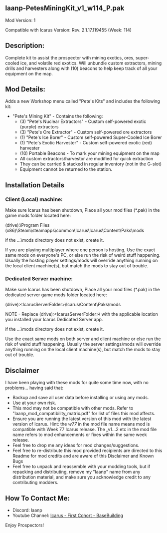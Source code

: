 laanp-PetesMiningKit_v1_w114_P.pak
----------------------------------------------------------------------
Mod Version: 1

Compatible with Icarus Version: Rev. 2.1.17.119455 (Week: 114)

## Description:
Complete kit to assist the prospector with mining exotics, ores, super-cooled ice, and volatile red exotics.  Will unbundle custom extractors, mining drills and harvesters along with (10) beacons to help keep track of all your equipment on the map.

## Mod Details:
Adds a new Workshop menu called "Pete's Kits" and includes the following kit:
   - "Pete's Mining Kit" - Contains the following:
     - (3) "Pete's Nuclear Extractors" - Custom self-powered exotic (purple) extractors
     - (3) "Pete's Ore Extractor" - Custom self-powered ore extractors
     - (1) "Pete's Ice Borer" - Custom self-powered Super-Cooled Ice Borer
     - (1) "Pete's Exotic Harvester" - Custom self-powered exotic (red) harvester
     - (10) Portable Beacons - To mark your mining equipment on the map
     - All custom extractors/harvestor are modified for quick extraction
     - They can be carried & stacked in regular inventory (not in the G-slot)
     - Equipment cannot be returned to the station.


## Installation Details

### Client (Local) machine:
Make sure Icarus has been shutdown, 
Place all your mod files (*.pak) in the game mods folder located here:

(drive):\Program Files (x86)\Steam\steamapps\common\Icarus\Icarus\Content\Paks\mods

if the ...\mods directory does not exist, create it.

If you are playing multiplayer where one person is hosting, Use the exact same mods
on everyone's PC, or else run the risk of weird stuff happening.
Usually the hosting player settings/mods will override anything running on the local client machine(s), but match the mods to stay out of trouble.

### Dedicated Server machine:
Make sure Icarus has been shutdown, 
Place all your mod files (*.pak) in the dedicated server game mods folder located here:

(drive):\<IcarusServerFolder>\Icarus\Content\Paks\mods

NOTE - Replace (drive):\<IcarusServerFolder>\ with the applicable location you installed your Icarus Dedicated Server app.

if the ...\mods directory does not exist, create it.

Use the exact same mods on both server and client machine or else run the risk of weird stuff happening.
Usually the server settings/mods will override anything running on the local client machine(s), but match the mods to stay out of trouble.

## Disclaimer
I have been playing with these mods for quite some time now, with no problems... having said that:
- Backup and save all user data before installing or using any mods.
- Use at your own risk.
- This mod may not be compatible with other mods. Refer to "laanp_mod_compatibility_matrix.pdf" for list of files this mod affects.
- Ensure you are running the latest version of this mod with the latest version of Icarus.  Hint: the _w77_ in the mod file name means mod is compatible 
    with Week 77 Icarus release.  The _v1...2 etc in the mod file name refers to mod enhancements or fixes within the same week release. 
- Feel free to drop me any ideas for mod changes/suggestions.
- Feel free to re-distribute this mod provided recipients are directed to this Readme for mod credits and are aware of this Disclaimer and Known Bugs
- Feel free to unpack and reassemble with your modding tools, but if repacking and distributing, remove my "laanp" name from any distribution material,
   and make sure you acknowledge credit to any contributing modders.

## How To Contact Me:

- Discord: laanp
- Youtube Channel: [Icarus - First Cohort - BaseBuilding](https://www.youtube.com/channel/UCQWq0BjD4mnUkAZgRwwigNQ) 

Enjoy Prospectors!















































































